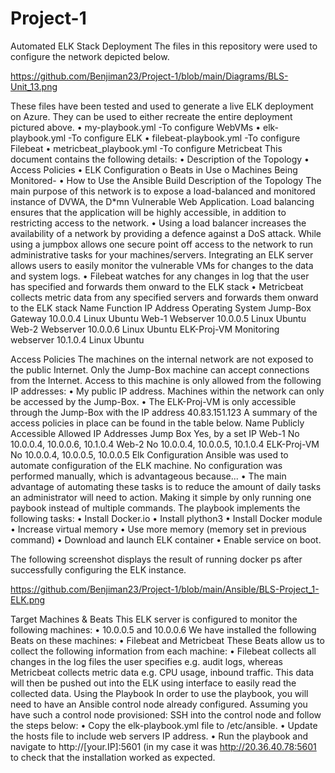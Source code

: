# Project-1

Automated ELK Stack Deployment
The files in this repository were used to configure the network depicted below.

https://github.com/Benjiman23/Project-1/blob/main/Diagrams/BLS-Unit_13.png

These files have been tested and used to generate a live ELK deployment on Azure. They can be used to either recreate the entire deployment pictured above. 
•	my-playbook.yml		-To configure WebVMs
•	elk-playbook.yml		-To configure ELK 
•	filebeat-playbook.yml 		-To configure Filebeat
•	metricbeat_playbook.yml	-To configure Metricbeat
This document contains the following details:
•	Description of the Topology
•	Access Policies
•	ELK Configuration 
o	Beats in Use
o	Machines Being Monitored-
•	How to Use the Ansible Build
Description of the Topology
The main purpose of this network is to expose a load-balanced and monitored instance of DVWA, the D*mn Vulnerable Web Application.
Load balancing ensures that the application will be highly accessible, in addition to restricting access to the network.
•	Using a load balancer increases the availability of a network by providing a defence against a DoS attack. While using a jumpbox allows one secure point off access to the network to run administrative tasks for your machines/servers.
Integrating an ELK server allows users to easily monitor the vulnerable VMs for changes to the data and system logs.
•	Filebeat watches for any changes in log that the user has specified and forwards them onward to the ELK stack
•	Metricbeat collects metric data from any specified servers and forwards them onward to the ELK stack
Name	Function	IP Address	Operating System
Jump-Box	Gateway	10.0.0.4	Linux Ubuntu
Web-1	Webserver	10.0.0.5	Linux Ubuntu
Web-2	Webserver	10.0.0.6	Linux Ubuntu
ELK-Proj-VM	Monitoring webserver	10.1.0.4	Linux Ubuntu

Access Policies
The machines on the internal network are not exposed to the public Internet.
Only the Jump-Box machine can accept connections from the Internet. Access to this machine is only allowed from the following IP addresses:
•	My public IP address.
Machines within the network can only be accessed by the Jump-Box.
•	The ELK-Proj-VM is only accessible through the Jump-Box with the IP address 40.83.151.123
A summary of the access policies in place can be found in the table below.
Name	Publicly Accessible	Allowed IP Addresses
Jump Box	Yes, by a set IP	<my-public-IP>
Web-1	No	10.0.0.4, 10.0.0.6, 10.1.0.4
Web-2	No	10.0.0.4, 10.0.0.5, 10.1.0.4
ELK-Proj-VM	No	10.0.0.4, 10.0.0.5, 10.0.0.5
Elk Configuration
Ansible was used to automate configuration of the ELK machine. No configuration was performed manually, which is advantageous because...
•	The main advantage of automating these tasks is to reduce the amount of daily tasks an administrator will need to action. Making it simple by only running one paybook instead of multiple commands. 
The playbook implements the following tasks:
•	Install Docker.io
•	Install plython3
•	Install Docker module
•	Increase virtual memory
•	Use more memory (memory set in previous command)
•	Download and launch ELK container
•	Enable service on boot.
 
The following screenshot displays the result of running docker ps after successfully configuring the ELK instance.

 https://github.com/Benjiman23/Project-1/blob/main/Ansible/BLS-Project_1-ELK.png

Target Machines & Beats
This ELK server is configured to monitor the following machines:
•	10.0.0.5 and 10.0.0.6
We have installed the following Beats on these machines:
•	Filebeat and Metricbeat
These Beats allow us to collect the following information from each machine:
•	Filebeat collects all changes in the log files the user specifies e.g. audit logs, whereas Metricbeat collects metric data e.g. CPU usage, inbound traffic. This data will then be pushed out into the ELK using interface to easily read the collected data.
Using the Playbook
In order to use the playbook, you will need to have an Ansible control node already configured. Assuming you have such a control node provisioned:
SSH into the control node and follow the steps below:
•	Copy the elk-playbook.yml file to /etc/ansible.
•	Update the hosts file to include web servers IP address. 
•	Run the playbook and navigate to http://[your.IP]:5601 (in my case it was http://20.36.40.78:5601 to check that the installation worked as expected.
